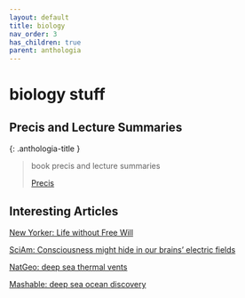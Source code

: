 ```yaml
---
layout: default
title: biology
nav_order: 3
has_children: true
parent: anthologia
---
```


# biology stuff

## Precis and Lecture Summaries

{: .anthologia-title }
> book precis and lecture summaries 
>
> [Precis](biology-precis/biology-precis-home)

## Interesting Articles

[New Yorker: Life without Free Will](https://www.newyorker.com/magazine/2023/11/13/determined-a-science-of-life-without-free-will-robert-sapolsky-book-review)

[SciAm: Consciousness might hide in our brains’ electric fields](https://www.scientificamerican.com/article/consciousness-might-hide-in-our-brains-electric-fields/)

[NatGeo: deep sea thermal vents](https://www.nationalgeographic.com/animals/article/animals-discovered-deep-sea-hydrothermal-vents)

[Mashable: deep sea ocean discovery](https://mashable.com/article/deep-sea-ocean-discovery-2024)



